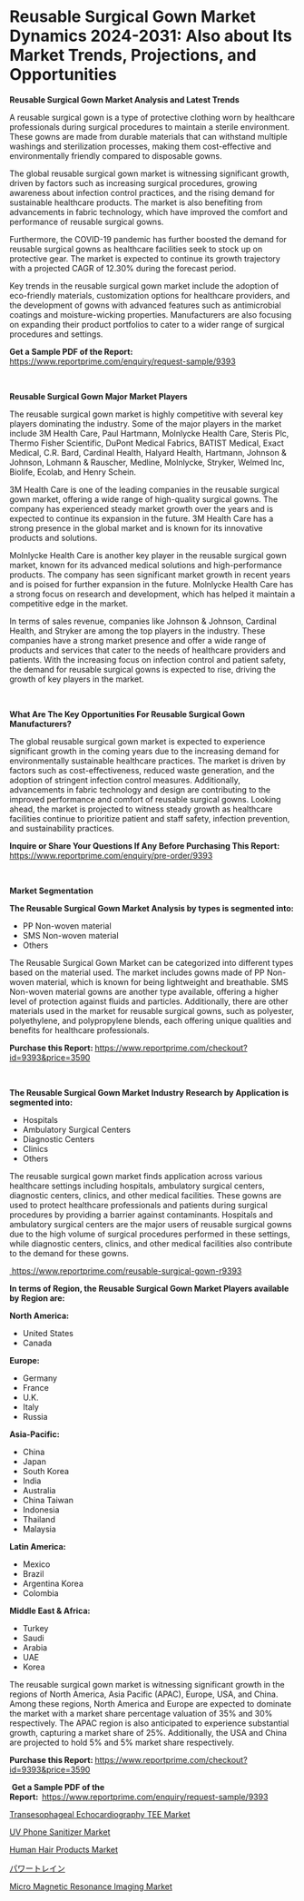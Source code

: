 <p><h1>Reusable Surgical Gown Market Dynamics 2024-2031: Also about Its Market Trends, Projections, and Opportunities</h1></p><p><strong>Reusable Surgical Gown Market Analysis and Latest Trends</strong></p>
<p><p>A reusable surgical gown is a type of protective clothing worn by healthcare professionals during surgical procedures to maintain a sterile environment. These gowns are made from durable materials that can withstand multiple washings and sterilization processes, making them cost-effective and environmentally friendly compared to disposable gowns.</p><p>The global reusable surgical gown market is witnessing significant growth, driven by factors such as increasing surgical procedures, growing awareness about infection control practices, and the rising demand for sustainable healthcare products. The market is also benefiting from advancements in fabric technology, which have improved the comfort and performance of reusable surgical gowns.</p><p>Furthermore, the COVID-19 pandemic has further boosted the demand for reusable surgical gowns as healthcare facilities seek to stock up on protective gear. The market is expected to continue its growth trajectory with a projected CAGR of 12.30% during the forecast period.</p><p>Key trends in the reusable surgical gown market include the adoption of eco-friendly materials, customization options for healthcare providers, and the development of gowns with advanced features such as antimicrobial coatings and moisture-wicking properties. Manufacturers are also focusing on expanding their product portfolios to cater to a wider range of surgical procedures and settings.</p></p>
<p><strong>Get a Sample PDF of the Report:&nbsp;</strong> <a href="https://www.reportprime.com/enquiry/request-sample/9393">https://www.reportprime.com/enquiry/request-sample/9393</a></p>
<p>&nbsp;</p>
<p><strong>Reusable Surgical Gown Major Market Players</strong></p>
<p><p>The reusable surgical gown market is highly competitive with several key players dominating the industry. Some of the major players in the market include 3M Health Care, Paul Hartmann, Molnlycke Health Care, Steris Plc, Thermo Fisher Scientific, DuPont Medical Fabrics, BATIST Medical, Exact Medical, C.R. Bard, Cardinal Health, Halyard Health, Hartmann, Johnson & Johnson, Lohmann & Rauscher, Medline, Molnlycke, Stryker, Welmed Inc, Biolife, Ecolab, and Henry Schein.</p><p>3M Health Care is one of the leading companies in the reusable surgical gown market, offering a wide range of high-quality surgical gowns. The company has experienced steady market growth over the years and is expected to continue its expansion in the future. 3M Health Care has a strong presence in the global market and is known for its innovative products and solutions.</p><p>Molnlycke Health Care is another key player in the reusable surgical gown market, known for its advanced medical solutions and high-performance products. The company has seen significant market growth in recent years and is poised for further expansion in the future. Molnlycke Health Care has a strong focus on research and development, which has helped it maintain a competitive edge in the market.</p><p>In terms of sales revenue, companies like Johnson & Johnson, Cardinal Health, and Stryker are among the top players in the industry. These companies have a strong market presence and offer a wide range of products and services that cater to the needs of healthcare providers and patients. With the increasing focus on infection control and patient safety, the demand for reusable surgical gowns is expected to rise, driving the growth of key players in the market.</p></p>
<p>&nbsp;</p>
<p><strong>What Are The Key Opportunities For Reusable Surgical Gown Manufacturers?</strong></p>
<p><p>The global reusable surgical gown market is expected to experience significant growth in the coming years due to the increasing demand for environmentally sustainable healthcare practices. The market is driven by factors such as cost-effectiveness, reduced waste generation, and the adoption of stringent infection control measures. Additionally, advancements in fabric technology and design are contributing to the improved performance and comfort of reusable surgical gowns. Looking ahead, the market is projected to witness steady growth as healthcare facilities continue to prioritize patient and staff safety, infection prevention, and sustainability practices.</p></p>
<p><strong>Inquire or Share Your Questions If Any Before Purchasing This Report:</strong> <a href="https://www.reportprime.com/enquiry/pre-order/9393">https://www.reportprime.com/enquiry/pre-order/9393</a></p>
<p>&nbsp;</p>
<p><strong>Market Segmentation</strong></p>
<p><strong>The Reusable Surgical Gown Market Analysis by types is segmented into:</strong></p>
<p><ul><li>PP Non-woven material</li><li>SMS Non-woven material</li><li>Others</li></ul></p>
<p><p>The Reusable Surgical Gown Market can be categorized into different types based on the material used. The market includes gowns made of PP Non-woven material, which is known for being lightweight and breathable. SMS Non-woven material gowns are another type available, offering a higher level of protection against fluids and particles. Additionally, there are other materials used in the market for reusable surgical gowns, such as polyester, polyethylene, and polypropylene blends, each offering unique qualities and benefits for healthcare professionals.</p></p>
<p><strong>Purchase this Report:&nbsp;</strong><a href="https://www.reportprime.com/checkout?id=9393&price=3590">https://www.reportprime.com/checkout?id=9393&price=3590</a></p>
<p>&nbsp;</p>
<p><strong>The Reusable Surgical Gown Market Industry Research by Application is segmented into:</strong></p>
<p><ul><li>Hospitals</li><li>Ambulatory Surgical Centers</li><li>Diagnostic Centers</li><li>Clinics</li><li>Others</li></ul></p>
<p><p>The reusable surgical gown market finds application across various healthcare settings including hospitals, ambulatory surgical centers, diagnostic centers, clinics, and other medical facilities. These gowns are used to protect healthcare professionals and patients during surgical procedures by providing a barrier against contaminants. Hospitals and ambulatory surgical centers are the major users of reusable surgical gowns due to the high volume of surgical procedures performed in these settings, while diagnostic centers, clinics, and other medical facilities also contribute to the demand for these gowns.</p></p>
<p><a href="https://www.reportprime.com/reusable-surgical-gown-r9393">&nbsp;https://www.reportprime.com/reusable-surgical-gown-r9393</a></p>
<p><strong>In terms of Region, the Reusable Surgical Gown Market Players available by Region are:</strong></p>
<p>
    <p> <strong> North America: </strong>
        <ul>
            <li>United States</li>
            <li>Canada</li>
        </ul>
        </p> 
    <p> <strong> Europe: </strong>
        <ul>
            <li>Germany</li>
            <li>France</li>
            <li>U.K.</li>
            <li>Italy</li>
            <li>Russia</li>
        </ul>
        </p> 
    <p> <strong> Asia-Pacific: </strong>
        <ul>
            <li>China</li>
            <li>Japan</li>
            <li>South Korea</li>
            <li>India</li>
            <li>Australia</li>
            <li>China Taiwan</li>
            <li>Indonesia</li>
            <li>Thailand</li>
            <li>Malaysia</li>
        </ul>
        </p> 
    <p> <strong> Latin America: </strong>
        <ul>
            <li>Mexico</li>
            <li>Brazil</li>
            <li>Argentina Korea</li>
            <li>Colombia</li>
        </ul>
        </p> 
    <p> <strong> Middle East & Africa: </strong>
        <ul>
            <li>Turkey</li>
            <li>Saudi</li>
            <li>Arabia</li>
            <li>UAE</li>
            <li>Korea</li>
        </ul>
    </p>
    </p>
<p><p>The reusable surgical gown market is witnessing significant growth in the regions of North America, Asia Pacific (APAC), Europe, USA, and China. Among these regions, North America and Europe are expected to dominate the market with a market share percentage valuation of 35% and 30% respectively. The APAC region is also anticipated to experience substantial growth, capturing a market share of 25%. Additionally, the USA and China are projected to hold 5% and 5% market share respectively.</p></p>
<p><strong>Purchase this Report: </strong><a href="https://www.reportprime.com/checkout?id=9393&price=3590">https://www.reportprime.com/checkout?id=9393&price=3590</a></p>
<p>&nbsp;<strong>Get a Sample PDF of the Report:&nbsp;&nbsp;</strong><a href="https://www.reportprime.com/enquiry/request-sample/9393">https://www.reportprime.com/enquiry/request-sample/9393</a></p>
<p><strong></strong></p>
<p><p><a href="https://github.com/EveKerluke2023/Market-Research-Report-List-1/blob/main/transesophageal-echocardiography-tee-market.md">Transesophageal Echocardiography TEE Market</a></p><p><a href="https://issuu.com/reportprime-2/docs/uv-phone-sanitizer-market-size-2030.pptx">UV Phone Sanitizer Market</a></p><p><a href="https://issuu.com/reportprime-2/docs/human-hair-products-market-size-2030.pptx">Human Hair Products Market</a></p><p><a href="https://github.com/klon646/Market-Research-Report-List-1/blob/main/391324178391.md">パワートレイン</a></p><p><a href="https://github.com/angeliabkratze/Market-Research-Report-List-1/blob/main/micro-magnetic-resonance-imaging-market.md">Micro Magnetic Resonance Imaging Market</a></p></p>